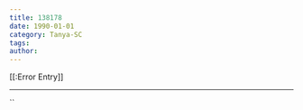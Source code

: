 ```yaml
---
title: 138178
date: 1990-01-01
category: Tanya-SC
tags: 
author: 
---
```


[[:Error Entry]]

---



``
